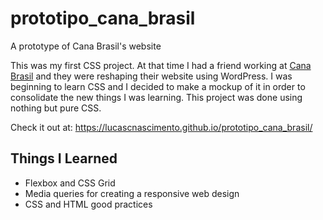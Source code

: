# prototipo_cana_brasil
A prototype of Cana Brasil's website

This was my first CSS project. At that time I had a friend working at [Cana Brasil](canabrasil.com.br) and they were reshaping their website using WordPress. I was beginning to learn CSS and I decided to make a mockup of it in order to consolidate the new things I was learning. This project was done using nothing but pure CSS.

Check it out at: https://lucascnascimento.github.io/prototipo_cana_brasil/

## Things I Learned

* Flexbox and CSS Grid
* Media queries for creating a responsive web design
* CSS and HTML good practices
